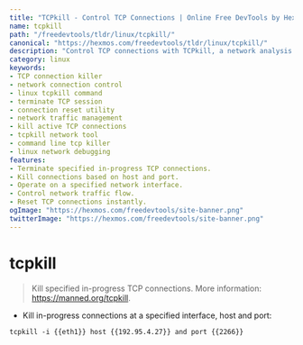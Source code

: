 ```yaml
---
title: "TCPkill - Control TCP Connections | Online Free DevTools by Hexmos"
name: tcpkill
path: "/freedevtools/tldr/linux/tcpkill/"
canonical: "https://hexmos.com/freedevtools/tldr/linux/tcpkill/"
description: "Control TCP connections with TCPkill, a network analysis tool for terminating specified TCP connections. Free online tool, no registration required."
category: linux
keywords:
- TCP connection killer
- network connection control
- linux tcpkill command
- terminate TCP session
- connection reset utility
- network traffic management
- kill active TCP connections
- tcpkill network tool
- command line tcp killer
- linux network debugging
features:
- Terminate specified in-progress TCP connections.
- Kill connections based on host and port.
- Operate on a specified network interface.
- Control network traffic flow.
- Reset TCP connections instantly.
ogImage: "https://hexmos.com/freedevtools/site-banner.png"
twitterImage: "https://hexmos.com/freedevtools/site-banner.png"
---
```


# tcpkill

> Kill specified in-progress TCP connections.
> More information: <https://manned.org/tcpkill>.

- Kill in-progress connections at a specified interface, host and port:

`tcpkill -i {{eth1}} host {{192.95.4.27}} and port {{2266}}`
